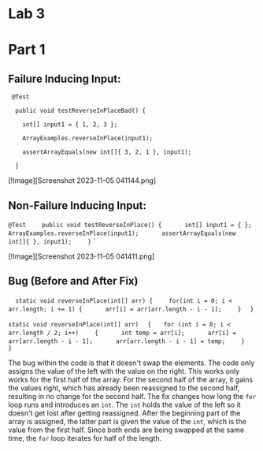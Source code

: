 # Lab 3

# Part 1

## Failure Inducing Input:

`  @Test `

`  public void testReverseInPlaceBad() {`
  
`    int[] input1 = { 1, 2, 3 };`
    
`    ArrayExamples.reverseInPlace(input1);`
    
`    assertArrayEquals(new int[]{ 3, 2, 1 }, input1);`
    
`  }`

[!Image][Screenshot 2023-11-05 041144.png]

## Non-Failure Inducing Input:

`@Test` 
`    public void testReverseInPlace() {`
`      int[] input1 = { };`
`      ArrayExamples.reverseInPlace(input1);`
`      assertArrayEquals(new int[]{ }, input1);`
`    }`
`

[!Image][Screenshot 2023-11-05 041411.png]

## Bug (Before and After Fix)

`  static void reverseInPlace(int[] arr) {`
`    for(int i = 0; i < arr.length; i += 1) {`
`      arr[i] = arr[arr.length - i - 1];`
`    }`
`  }`

` static void reverseInPlace(int[] arr) `
`  {`
`    for (int i = 0; i < arr.length / 2; i++) `
`    {`
`      int temp = arr[i];`
`      arr[i] = arr[arr.length - i - 1];`
`      arr[arr.length - i - 1] = temp;`
`    }`
`  }`

The bug within the code is that it doesn't swap the elements. The code only assigns the value of the left with the value on the right. This works only works for the first half of the array. For the second half of the array, it gains the values right, which has already been reassigned to the second half, resulting in no change for the second half. The fix changes how long the `for` loop runs and introduces an `int`. The `int` holds the value of the left so it doesn't get lost after getting reassigned. After the beginning part of the array is assigned, the latter part is given the value of the `int`, which is the value from the first half. Since both ends are being swapped at the same time, the `for` loop iterates for half of the length.

